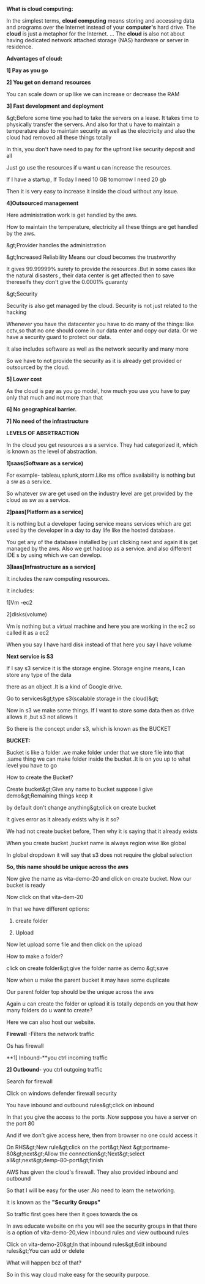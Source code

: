 **What is cloud computing:**

In the simplest terms, **cloud computing** means storing and accessing data and programs over the Internet instead of your **computer&#39;s** hard drive. The **cloud** is just a metaphor for the Internet. ... The **cloud** is also not about having dedicated network attached storage (NAS) hardware or server in residence.

**Advantages of cloud:**

**1] Pay as you go**

**2] You get on demand resources**

You can scale down or up like we can increase or decrease the RAM

**3] Fast development and deployment**

\&gt;Before some time you had to take the servers on a lease. It takes time to physically transfer the servers. And also for that u have to maintain a temperature also to maintain security as well as the electricity and also the cloud had removed all these things totally

In this, you don&#39;t have need to pay for the upfront like security deposit and all

Just go use the resources if u want u can increase the resources.

If I have a startup, If Today I need 10 GB tomorrow I need 20 gb

Then it is very easy to increase it inside the cloud without any issue.

**4]Outsourced management**

Here administration work is get handled by the aws.

How to maintain the temperature, electricity all these things are get handled by the aws.

\&gt;Provider handles the administration

\&gt;Increased Reliability Means our cloud becomes the trustworthy

It gives 99.99999% surety to provide the resources .But in some cases like the natural disasters , their data center is get affected then to save thereselfs they don&#39;t give the 0.0001% guaranty

\&gt;Security

Security is also get managed by the cloud. Security is not just related to the hacking

Whenever you have the datacenter you have to do many of the things: like cctv,so that no one should come in our data enter and copy our data. Or we have a security guard to protect our data.

It also includes software as well as the network security and many more

So we have to not provide the security as it is already get provided or outsourced by the cloud.

**5] Lower cost**

As the cloud is pay as you go model, how much you use you have to pay only that much and not more than that

**6] No geographical barrier.**

**7] No need of the infrastructure**

**LEVELS OF ABSRTRACTION**

In the cloud you get resources a s a service. They had categorized it, which is known as the level of abstraction.

**1]saas(Software as a service)**

For example- tableau,splunk,storm.Like ms office availability is nothing but a sw as a service.

So whatever sw are get used on the industry level are get provided by the cloud as sw as a service.

**2]paas[Platform as a service]**

It is nothing but a developer facing service means services which are get used by the developer in a day to day life like the hosted database.

You get any of the database installed by just clicking next and again it is get managed by the aws. Also we get hadoop as a service. and also different IDE s by using which we can develop.

**3]Iaas[Infrastructure as a service]**

It includes the raw computing resources.

It includes:

1]Vm -ec2

2]disks(volume)

Vm is nothing but a virtual machine and here you are working in the ec2 so called it as a ec2

When you say I have hard disk instead of that here you say I have volume

**Next service is S3**

If I say s3 service it is the storage engine. Storage engine means, I can store any type of the data

there as an object .It is a kind of Google drive.

Go to services\&gt;type s3(scalable storage in the cloud)\&gt;

Now in s3 we make some things. If I want to store some data then as drive allows it ,but s3 not allows it

So there is the concept under s3, which is known as the BUCKET

**BUCKET:**

Bucket is like a folder .we make folder under that we store file into that .same thing we can make folder inside the bucket .It is on you up to what level you have to go

How to create the Bucket?

Create bucket\&gt;Give any name to bucket suppose I give demo\&gt;Remaining things keep it

by default don&#39;t change anything\&gt;click on create bucket

It gives error as it already exists why is it so?

We had not create bucket before, Then why it is saying that it already exists

When you create bucket ,bucket name is always region wise like global

In global dropdown it will say that s3 does not require the global selection

**So, this name should be unique across the aws**

Now give the name as vita-demo-20 and click on create bucket. Now our bucket is ready

Now click on that vita-dem-20

In that we have different options:

1) create folder

2) Upload

Now let upload some file and then click on the upload

How to make a folder?

click on create folder\&gt;give the folder name as demo \&gt;save

Now when u make the parent bucket it may have some duplicate

Our parent folder top should be the unique across the aws

Again u can create the folder or upload it is totally depends on you that how many folders do u want to create?

Here we can also host our website.

**Firewall** -Filters the network traffic

Os has firewall

**1] Inbound-**you ctrl incoming traffic

**2] Outbound**- you ctrl outgoing traffic

Search for firewall

Click on windows defender firewall security

You have inbound and outbound rules\&gt;click on inbound

In that you give the access to the ports .Now suppose you have a server on the port 80

And if we don&#39;t give access here, then from browser no one could access it

On RHS\&gt;New rule\&gt;click on the port\&gt;Next \&gt;portname-80\&gt;next\&gt;Allow the connection\&gt;Next\&gt;select all\&gt;next\&gt;demp-80-port\&gt;finish

AWS has given the cloud&#39;s firewall. They also provided inbound and outbound

So that I will be easy for the user .No need to learn the networking.

It is known as the **&quot;Security Groups&quot;**

So traffic first goes here then it goes towards the os

In aws educate website on rhs you will see the security groups in that there is a option of vita-demo-20,view inbound rules and view outbound rules

Click on vita-demo-20\&gt;In that inbound rules\&gt;Edit inbound rules\&gt;You can add or delete

What will happen bcz of that?

So in this way cloud make easy for the security purpose.

